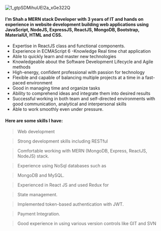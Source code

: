 ![1_gtpSDMihuUEl2a_xGe322Q](https://user-images.githubusercontent.com/34839860/158079471-c73f49ef-14a0-4d5a-bc12-345427241c40.png)


#### I’m Shah a MERN stack Developer with 3 years of IT and hands on experience in website development building web applications using JavaScript, NodeJS, ExpressJS, ReactJS, MongoDB, Bootstrap, MaterialUI, HTML and CSS.
- Expertise in ReactJS class and functional components. 
- Experience in ECMAScript 6 -Knowledge Real time chat application 
- Able to quickly learn and master new technologies 
- Knowledgeable about the Software Development Lifecycle and Agile methods 
- High-energy, confident professional with passion for technology 
- Flexible and capable of balancing multiple projects at a time in a fast-paced environment 
- Good in managing time and organize tasks 
- Ability to comprehend ideas and integrate them into desired results 
- Successful working in both team and self-directed environments with good communication, analytical and interpersonal skills 
- Able to work smoothly even under pressure. 

#### Here are some skills I have:
> Web development

> Strong development skills including RESTful

> Comfortable working with MERN (MongoDB, Express, ReactJS, NodeJS) stack.

> Experience using NoSql databases such as

> MongoDB and MySQL.

> Experienced in React JS and used Redux for

> State management.

> Implemented token-based authentication with
> JWT.

> Payment Integration.

> Good experience in using various version controls like GIT and SVN
